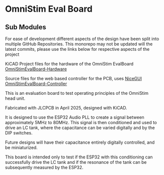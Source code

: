 # OmniStim Eval Board
## Sub Modules
For ease of development different aspects of the design have been split into multiple GitHub Repositories. This monorepo may not be updated will the latest commits, please use the links below for respective aspects of the project

KiCAD Project files for the hardware of the OmniStim EvalBoard
[OmniStimEvalBoard-Hardware](https://github.com/Hamza-Anver/OmniStimEvalBoard-Hardware)

Source files for the web based controller for the PCB, uses [NiceGUI](https://nicegui.io/)
[OmniStimEvalBoard-Controller](https://github.com/Hamza-Anver/OmniStimEvalBoard-Controller)



This is an evaluation board to test operating principles of the OmniStim head unit.

Fabricated with JLCPCB in April 2025, designed with KiCAD.

It is designed to use the ESP32 Audio PLL to create a signal between approximately 5MHz to 80MHz. This signal is then conditioned and used to drive an LC tank, where the capacitance can be varied digitally and by the DIP switches.

Future designs will have their capacitance entirely digitally controlled, and be miniaturized.

This board is intended only to test if the ESP32 with this conditioning can successfully drive the LC tank and if the resonance of the tank can be subsequently measured by the ESP32.


